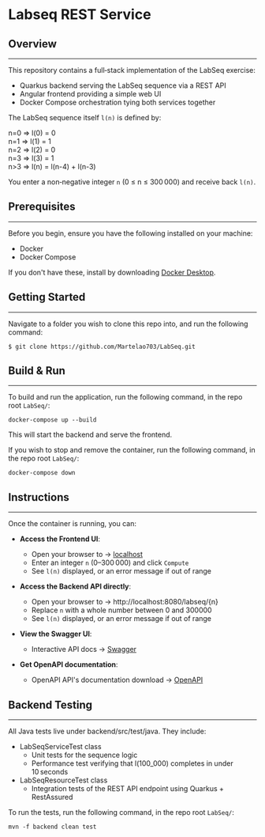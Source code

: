 # Labseq REST Service

## Overview

---
This repository contains a full‑stack implementation of the LabSeq exercise:
- Quarkus backend serving the LabSeq sequence via a REST API
- Angular frontend providing a simple web UI
- Docker Compose orchestration tying both services together
  
The LabSeq sequence itself `l(n)` is defined by:  

n=0 => l(0) = 0  
n=1 => l(1) = 1  
n=2 => l(2) = 0  
n=3 => l(3) = 1  
n>3 => l(n) = l(n-4) + l(n-3)

You enter a non‑negative integer `n` (0 ≤ n ≤ 300 000) and receive back `l(n)`.

## Prerequisites

---
Before you begin, ensure you have the following installed on your machine:
- Docker 
- Docker Compose

If you don't have these, install by downloading [Docker Desktop](https://www.docker.com/products/docker-desktop/).

## Getting Started

---

Navigate to a folder you wish to clone this repo into, and run the following command:
```shell script
$ git clone https://github.com/Martelao703/LabSeq.git
```
  
## Build & Run  

---
To build and run the application, run the following command, in the repo root `LabSeq/`:
```shell script
docker-compose up --build
```

This will start the backend and serve the frontend.

If you wish to stop and remove the container, run the following command, in the repo root `LabSeq/`:
```shell script
docker-compose down
```

## Instructions

---
Once the container is running, you can:

- **Access the Frontend UI**:  
   - Open your browser to → [localhost](http://localhost:4200)
   - Enter an integer `n` (0–300 000) and click `Compute`
   - See `l(n)` displayed, or an error message if out of range
     
- **Access the Backend API directly**:  
   - Open your browser to → http://localhost:8080/labseq/{n}
   - Replace `n` with a whole number between 0 and 300000
   - See `l(n)` displayed, or an error message if out of range
     
- **View the Swagger UI**:  
  - Interactive API docs → [Swagger](http://localhost:8080/swagger)

- **Get OpenAPI documentation**:  
  - OpenAPI API's documentation download → [OpenAPI](http://localhost:8080/openapi)
    
## Backend Testing

---
All Java tests live under backend/src/test/java. They include:
- LabSeqServiceTest class
  - Unit tests for the sequence logic
  - Performance test verifying that l(100_000) completes in under 10 seconds
- LabSeqResourceTest class
  - Integration tests of the REST API endpoint using Quarkus + RestAssured

To run the tests, run the following command, in the repo root `LabSeq/`:
```shell script
mvn -f backend clean test
```

